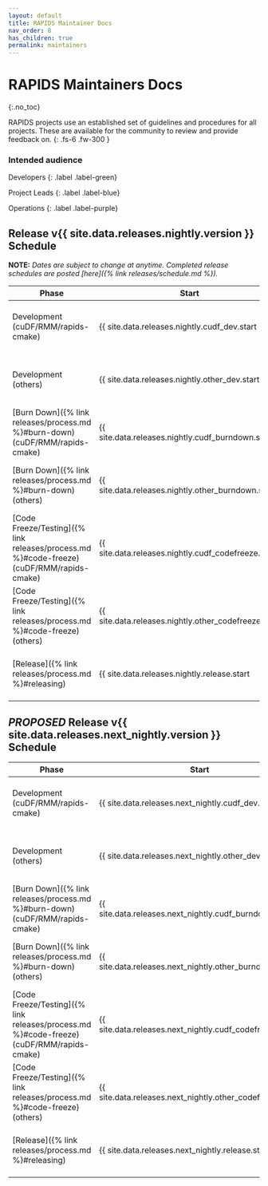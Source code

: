 ```yaml
---
layout: default
title: RAPIDS Maintainer Docs
nav_order: 8
has_children: true
permalink: maintainers
---
```


# RAPIDS Maintainers Docs
{:.no_toc}

RAPIDS projects use an established set of guidelines and procedures for all projects. These are available for the community to review and provide feedback on.
{: .fs-6 .fw-300 }

### Intended audience

Developers
{: .label .label-green}

Project Leads
{: .label .label-blue}

Operations
{: .label .label-purple}

## Release v{{ site.data.releases.nightly.version }} Schedule

**NOTE:** *Dates are subject to change at anytime. Completed release schedules are posted [here]({% link releases/schedule.md %}).*

Phase | Start | End | Duration
-- | -- | -- | --
Development (cuDF/RMM/rapids-cmake) | {{ site.data.releases.nightly.cudf_dev.start | date: "%a, %b %e" }} | {{ site.data.releases.nightly.cudf_dev.end | date: "%a, %b %e" }} | {{ site.data.releases.nightly.cudf_dev.days }} days
Development (others) | {{ site.data.releases.nightly.other_dev.start | date: "%a, %b %e" }} | {{ site.data.releases.nightly.other_dev.end | date: "%a, %b %e" }} | {{ site.data.releases.nightly.other_dev.days }} days
[Burn Down]({% link releases/process.md %}#burn-down)(cuDF/RMM/rapids-cmake) | {{ site.data.releases.nightly.cudf_burndown.start | date: "%a, %b %e" }} | {{ site.data.releases.nightly.cudf_burndown.end | date: "%a, %b %e" }} | {{ site.data.releases.nightly.cudf_burndown.days }} days
[Burn Down]({% link releases/process.md %}#burn-down) (others) | {{ site.data.releases.nightly.other_burndown.start | date: "%a, %b %e" }} | {{ site.data.releases.nightly.other_burndown.end | date: "%a, %b %e" }} | {{ site.data.releases.nightly.other_burndown.days }} days
[Code Freeze/Testing]({% link releases/process.md %}#code-freeze) (cuDF/RMM/rapids-cmake) | {{ site.data.releases.nightly.cudf_codefreeze.start | date: "%a, %b %e" }} | {{ site.data.releases.nightly.cudf_codefreeze.end | date: "%a, %b %e" }} | {{ site.data.releases.nightly.cudf_codefreeze.days }} days
[Code Freeze/Testing]({% link releases/process.md %}#code-freeze) (others) | {{ site.data.releases.nightly.other_codefreeze.start | date: "%a, %b %e" }} | {{ site.data.releases.nightly.other_codefreeze.end | date: "%a, %b %e" }} | {{ site.data.releases.nightly.other_codefreeze.days }} days
[Release]({% link releases/process.md %}#releasing) | {{ site.data.releases.nightly.release.start | date: "%a, %b %e" }} | {{ site.data.releases.nightly.release.end | date: "%a, %b %e" }} | {{ site.data.releases.nightly.release.days }} days

## _PROPOSED_ Release v{{ site.data.releases.next_nightly.version }} Schedule

Phase | Start | End | Duration
-- | -- | -- | --
Development (cuDF/RMM/rapids-cmake) | {{ site.data.releases.next_nightly.cudf_dev.start | date: "%a, %b %e" }} | {{ site.data.releases.next_nightly.cudf_dev.end | date: "%a, %b %e" }} | {{ site.data.releases.next_nightly.cudf_dev.days }} days
Development (others) | {{ site.data.releases.next_nightly.other_dev.start | date: "%a, %b %e" }} | {{ site.data.releases.next_nightly.other_dev.end | date: "%a, %b %e" }} | {{ site.data.releases.next_nightly.other_dev.days }} days
[Burn Down]({% link releases/process.md %}#burn-down)(cuDF/RMM/rapids-cmake) | {{ site.data.releases.next_nightly.cudf_burndown.start | date: "%a, %b %e" }} | {{ site.data.releases.next_nightly.cudf_burndown.end | date: "%a, %b %e" }} | {{ site.data.releases.next_nightly.cudf_burndown.days }} days
[Burn Down]({% link releases/process.md %}#burn-down) (others) | {{ site.data.releases.next_nightly.other_burndown.start | date: "%a, %b %e" }} | {{ site.data.releases.next_nightly.other_burndown.end | date: "%a, %b %e" }} | {{ site.data.releases.next_nightly.other_burndown.days }} days
[Code Freeze/Testing]({% link releases/process.md %}#code-freeze) (cuDF/RMM/rapids-cmake) | {{ site.data.releases.next_nightly.cudf_codefreeze.start | date: "%a, %b %e" }} | {{ site.data.releases.next_nightly.cudf_codefreeze.end | date: "%a, %b %e" }} | {{ site.data.releases.next_nightly.cudf_codefreeze.days }} days
[Code Freeze/Testing]({% link releases/process.md %}#code-freeze) (others) | {{ site.data.releases.next_nightly.other_codefreeze.start | date: "%a, %b %e" }} | {{ site.data.releases.next_nightly.other_codefreeze.end | date: "%a, %b %e" }} | {{ site.data.releases.next_nightly.other_codefreeze.days }} days
[Release]({% link releases/process.md %}#releasing) | {{ site.data.releases.next_nightly.release.start | date: "%a, %b %e" }} | {{ site.data.releases.next_nightly.release.end | date: "%a, %b %e" }} | {{ site.data.releases.next_nightly.release.days }} days
